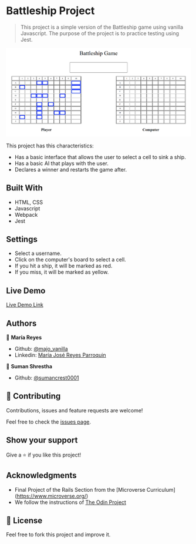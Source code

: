 # Battleship Project

> This project is a simple version of the Battleship game using vanilla Javascript.
> The purpose of the project is to practice testing using Jest.

![screenshot](src/img/screenshot.png)

This project has this characteristics:
  - Has a basic interface that allows the user to select a cell to sink a ship.
  - Has a basic AI that plays with the user.
  - Declares a winner and restarts the game after.

## Built With

- HTML, CSS
- Javascript
- Webpack
- Jest

## Settings

- Select a username.
- Click on the computer's board to select a cell.
- If you hit a ship, it will be marked as red.
- If you miss, it will be marked as yellow.

## Live Demo

[Live Demo Link](https://majovanilla.github.io/battleship-game/)

## Authors

👤 **María Reyes**

- Github: [@majo_vanilla](https://github.com/majo_vanilla)
- Linkedin: [María José Reyes Parroquin](https://www.linkedin.com/in/majoreyesparroquin/)

👤 **Suman Shrestha**

- Github: [@sumancrest0001](https://github.com/sumancrest0001)

## 🤝 Contributing

Contributions, issues and feature requests are welcome!

Feel free to check the [issues page](https://majovanilla.github.io/battleship-game/issues).

## Show your support

Give a ⭐️ if you like this project!

## Acknowledgments

- Final Project of the Rails Section from the [Microverse Curriculum] (https://www.microverse.org/)
- We follow the instructions of [The Odin Project](https://www.theodinproject.com/courses/javascript/lessons/battleship)

## 📝 License

Feel free to fork this project and improve it.
